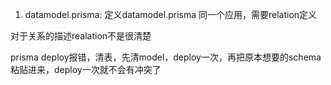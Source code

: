 1. datamodel.prisma:
定义datamodel.prisma 同一个应用，需要relation定义

对于关系的描述realation不是很清楚

prisma deploy报错，清表，先清model，deploy一次，再把原本想要的schema粘贴进来，deploy一次就不会有冲突了